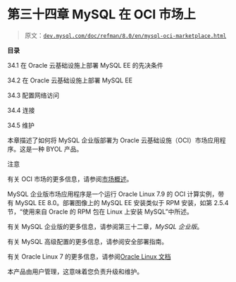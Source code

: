 # 第三十四章 MySQL 在 OCI 市场上

> 原文：[`dev.mysql.com/doc/refman/8.0/en/mysql-oci-marketplace.html`](https://dev.mysql.com/doc/refman/8.0/en/mysql-oci-marketplace.html)

**目录**

34.1 在 Oracle 云基础设施上部署 MySQL EE 的先决条件

34.2 在 Oracle 云基础设施上部署 MySQL EE

34.3 配置网络访问

34.4 连接

34.5 维护

本章描述了如何将 MySQL 企业版部署为 Oracle 云基础设施（OCI）市场应用程序。这是一种 BYOL 产品。

注意

有关 OCI 市场的更多信息，请参阅[市场概述](https://docs.cloud.oracle.com/iaas/Content/Marketplace/Concepts/marketoverview.htm)。

MySQL 企业版市场应用程序是一个运行 Oracle Linux 7.9 的 OCI 计算实例，带有 MySQL EE 8.0。部署图像上的 MySQL EE 安装类似于 RPM 安装，如第 2.5.4 节，“使用来自 Oracle 的 RPM 包在 Linux 上安装 MySQL”中所述。

有关 MySQL 企业版的更多信息，请参阅第三十二章，*MySQL 企业版*。

有关 MySQL 高级配置的更多信息，请参阅安全部署指南。

有关 Oracle Linux 7 的更多信息，请参阅[Oracle Linux 文档](https://docs.oracle.com/en/operating-systems/oracle-linux/7/)

本产品由用户管理，这意味着您负责升级和维护。
